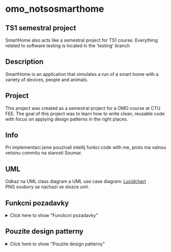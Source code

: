 # omo_notsosmarthome

## TS1 semestral project
SmartHome also acts like a semestral project for TS1 course. Everything related to software testing is located in the 'testing' branch

## Description
SmartHome is an application that simulates a run of a smart home with a variety of devices, people and animals.

## Project
This project was created as a semestral project for a OMO course at CTU FEE.
The goal of this project was to learn how to write clean, reusable code with focus on applying design patterns in the right places.

## Info
Pri implementaci jsme pouzivali intellij funkci code with me, proto ma valnou vetsinu commitu na starosti Soumar.

## UML
Odkaz na UML class diagram a UML use case diagram: [Lucidchart](https://lucid.app/lucidchart/97bc368b-4599-4722-bebf-889dc40d96a2/edit?viewport_loc=-299%2C-534%2C4588%2C2270%2CdvQ3cUOME~3G&invitationId=inv_2f3fb955-21bf-4c51-94fb-bdb629ff5503)
<br/>PNG soubory se nachazi ve slozce uml.

## Funkcni pozadavky
<details><summary>Click here to show "Funckcni pozadavky"</summary>
<br/>

F1. Entity se kterými pracujeme je dům, okno (+ venkovní žaluzie), patro v domu, senzor, zařízení (=spotřebič), osoba, auto, kolo, domácí zvíře jiného než hospodářského typu, plus libovolné další entity

- tridy House, Floor, Room, Window, Sensor, Device, Vehicle, Person, Animal
___
F2. Jednotlivá zařízení v domu mají API na ovládání. Zařízení mají stav, který lze měnit pomocí API na jeho ovládání. Akce z API jsou použitelné podle stavu zařízení.

- trida DeviceController
- Device ma tri mozne stavy - on/off/idle mezi kterymi jde prepinat pomoci kontroleru. Toto je brano jako event a nasledne je to zapsano do Event reportu
- Device ma take promennou lifespan ktera kdyz klesne na hodnotu 0, tak se zarizeni rozbije a musi byt opraveno predtim, nez bude znovu pouzito

___
F3. Spotřebiče mají svojí spotřebu v aktivním stavu, idle stavu, vypnutém stavu

- tridy Consumption a ConsumptionData
- trida Consumption v sobe drzi inforrmace o tom kolik zarizeni bere vody, plynu a elektriny + kazde zarizeni ma jinou spotrebu podle toho v jakem je zrovna stavu (on/off/idle)
- trida ConsumptionData je kontejner na sber celkove spotreby zarizeni (s casem se zvetsuje pokud neni zarizeni vypnute)
 
___
F4. Jednotlivá zařízení mají API na sběr dat o tomto zařízení. O zařízeních sbíráme data jako spotřeba elektřiny, plynu, vody a funkčnost (klesá lineárně s časem)

- spotreba popsana v bodu F3 (trida ConsumptionData v Device)
- funkcnost je popsana v bodu F1 (promenna lifespan v Device)

___
F5. Jednotlivé osoby a zvířata mohou provádět aktivity(akce), které mají nějaký efekt na zařízení nebo jinou osobu. Např. Plynovy_kotel_1[oteverny_plyn] + Otec.zavritPlyn(plynovy_kotel_1) -> Plynovy_kotel_1[zavreny_plyn].

- zarizeni a vozidla (Device a Vehicle extendi Accessory) maji metody use() a stopUsing()
- metoda use() dela u kazdeho zarizeni vhodnou akci + u nekterych devices to zmeni stav pokud by to tak bylo i v realnem zivote
- metoda use() u vozidel (napr auto, kolo, snowboard) ho pouze pouziji a je to povazovano za venkovni aktivitu

___
F6. Jednotlivá zařízení a osoby se v každém okamžiku vyskytují v jedné místnosti (pokud nesportují) a náhodně generují eventy (eventem může být důležitá informace a nebo alert)

- osoby a zvirata se behem simulace nahodne pohybuji z pokoje do pokoje a v kazdem pokoji zvoli nejakou lumparnu kterou udelaji (ktery device pouzijou a na jak dlouho ho pouzijou)
- toto vzdy vygeneruje aktivitu ktera je nasledne zapsana do ActivityAndUsage reportu

___
F7. Eventy jsou přebírány a odbavovány vhodnou osobou (osobami) nebo zařízením (zařízeními).

- zarizeni se mohou rozbit, to vygeneruje event, ktery je zapsan do EventReportu a zaroven na toto reaguje osoba tim poverena. Detailneji je toto popsane v bodu F9.
- s nejakou sanci take muze nastat nejaky externi event (napr fouka vitr, vypadnou pojistky). Zarizeni vhodne reaguji na tyto eventy (napr vsechny zaluzie se vytahnou). Toto je obstarano senzory WindSensor, CircuitBreakerSensor

___
F8. Vygenerování reportů

- tridy HouseConfigReport, EventReport, ActivityAndUsageReport a ConsumptionReport
- HouseConfig report se vytvori po vybudovani domu
- EventReport, ActivityAndUsageReport a ConsumptionReport se vsechny vytvori po dobehnuti simulace

___
F9. Při rozbití zařízení musí obyvatel domu prozkoumat dokumentaci k zařízení - najít záruční list, projít manuál na opravu a provést nápravnou akcí (např. Oprava svépomocí, koupě nového atd.). Manuály zabírají mnoho místa a trvá dlouho než je najdete. Hint: Modelujte jako jednoduché akce ...dokumentace je přístupná jako proměnná přímo v zařízení, nicméně se dotahuje až, když je potřeba.

- pokud se zarizeni rozbije, tak je upozornen clovek ktery je k tomuto zarizeni pridan/pripojen/attachnut a pokusi se ho opravit
- Kazdy clen rodiny ma urcitou hranici co dokaze a co nedokaze opravit
- V pripade, ze to dana osoba dokaze opravit, tak to opravi, pokud to nedokaze, tak zavola nekoho jineho z rodiny
- Pokud to nedokaze opravit nikdo z rodiny, tak je zavolan opravar (handyman), ktery to opravi.

___
F10. Rodina je aktivní a volný čas tráví zhruba v poměru (50% používání spotřebičů v domě a 50% sport kdy používá sportovní náčiní kolo nebo lyže). Když není volné zařízení nebo sportovní náčiní, tak osoba čeká.

- osoby maji 50% sanci ze pouziji nejake vozidlo (auto kolo snowboard atd) coz je povazovano za venkovni aktivitu a 50% sanci ze pouziji nejake zarizeni. Pokud jsou vsechna zarizeni a vozidla obsazena, tak osoba ceka nez se neco uvolni.
- zvirata mohou pouzivat pouze zarizeni jim urcena (napr smartAnimalFeeder) a nemohou pouzivat vozidla.
</details>


## Pouzite design patterny
<details><summary>Click here to show "Pouzite design patterny"</summary>
<br/>

1. Strategy

- tridy ConsumptionStrategy, OnConsumptionStrategy, OffConsumptionStrategy a IdleConsumptionStrategy
- strategy jsme pouzili u sberu spotreby u zarizeni. Mame on/off/idle strategy, mezi kterymi jde prepinat a podle toho se nacita celkova spotreba zarizeni

---

2. Builder

- trida HouseBuilder
- pouzity pri stavbe domu

---

3. Observer


1) 

- interface DeviceObserver a DeviceObservableSubject
- trida Person implementuje DeviceObserver
- trida Device implementuje DeviceObservableSubject
- pouzity na reagovani na eventy vygenerovane zarizenimi -\> zarizeni se rozbije a nekdo ho dojde opravit

2) 

- interface SensorObserver a SensorObservableSubject
- trida DeviceController implementuje SensorObserver
- trida Sensor implementuje SensorObservableSubject
- pouzity na reagovani na eventy vygenerovane senzory -\> vypadnou pojistky a vsechna zarizeni se vypnou

---

4. Facade

- tridy Device a DeviceController
- pouzity jako APIcko pro device

---

5. Singleton

- tridy HouseConfigReport, ConsumptionReport, EventReport, ActivityAndUsageReport

---

6. ChainOfResponsibility

- interface RepairChainOfResponsibilityHandler
- trida Person implemetuje RepairChainOfResponsibilityHandler
- pouzito pri opravovani rozbitych zarizeni. Kdyz to nedokazu opravit ja, tak zavolam nekoho kdo ma vetsi opravovaci schopnost nez ja.

---

7. Stream (mate to v zadani napsane jako pattern)

- rozhazeno vsude mozne v kodu kde to bylo vhodne
</details>



